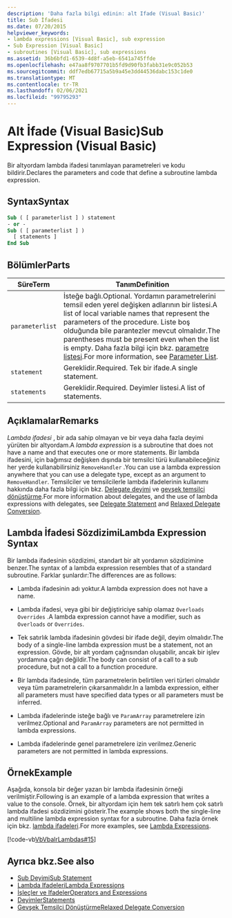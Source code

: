 ```yaml
---
description: 'Daha fazla bilgi edinin: alt Ifade (Visual Basic)'
title: Sub İfadesi
ms.date: 07/20/2015
helpviewer_keywords:
- lambda expressions [Visual Basic], sub expression
- Sub Expression [Visual Basic]
- subroutines [Visual Basic], sub expressions
ms.assetid: 36b6bfd1-6539-4d8f-a5eb-6541a745ffde
ms.openlocfilehash: e47aa8f9707701b5fd9d90fb3fabb31e9c052b53
ms.sourcegitcommit: ddf7edb67715a5b9a45e3dd44536dabc153c1de0
ms.translationtype: MT
ms.contentlocale: tr-TR
ms.lasthandoff: 02/06/2021
ms.locfileid: "99795293"
---
```

# <a name="sub-expression-visual-basic"></a><span data-ttu-id="9c0cb-103">Alt İfade (Visual Basic)</span><span class="sxs-lookup"><span data-stu-id="9c0cb-103">Sub Expression (Visual Basic)</span></span>

<span data-ttu-id="9c0cb-104">Bir altyordam lambda ifadesi tanımlayan parametreleri ve kodu bildirir.</span><span class="sxs-lookup"><span data-stu-id="9c0cb-104">Declares the parameters and code that define a subroutine lambda expression.</span></span>  
  
## <a name="syntax"></a><span data-ttu-id="9c0cb-105">Syntax</span><span class="sxs-lookup"><span data-stu-id="9c0cb-105">Syntax</span></span>  
  
```vb  
Sub ( [ parameterlist ] ) statement  
- or -  
Sub ( [ parameterlist ] )  
  [ statements ]  
End Sub  
```  
  
## <a name="parts"></a><span data-ttu-id="9c0cb-106">Bölümler</span><span class="sxs-lookup"><span data-stu-id="9c0cb-106">Parts</span></span>  
  
|<span data-ttu-id="9c0cb-107">Süre</span><span class="sxs-lookup"><span data-stu-id="9c0cb-107">Term</span></span>|<span data-ttu-id="9c0cb-108">Tanım</span><span class="sxs-lookup"><span data-stu-id="9c0cb-108">Definition</span></span>|  
|---|---|  
|`parameterlist`|<span data-ttu-id="9c0cb-109">İsteğe bağlı.</span><span class="sxs-lookup"><span data-stu-id="9c0cb-109">Optional.</span></span> <span data-ttu-id="9c0cb-110">Yordamın parametrelerini temsil eden yerel değişken adlarının bir listesi.</span><span class="sxs-lookup"><span data-stu-id="9c0cb-110">A list of local variable names that represent the parameters of the procedure.</span></span> <span data-ttu-id="9c0cb-111">Liste boş olduğunda bile parantezler mevcut olmalıdır.</span><span class="sxs-lookup"><span data-stu-id="9c0cb-111">The parentheses must be present even when the list is empty.</span></span> <span data-ttu-id="9c0cb-112">Daha fazla bilgi için bkz. [parametre listesi](../statements/parameter-list.md).</span><span class="sxs-lookup"><span data-stu-id="9c0cb-112">For more information, see [Parameter List](../statements/parameter-list.md).</span></span>|  
|`statement`|<span data-ttu-id="9c0cb-113">Gereklidir.</span><span class="sxs-lookup"><span data-stu-id="9c0cb-113">Required.</span></span> <span data-ttu-id="9c0cb-114">Tek bir ifade.</span><span class="sxs-lookup"><span data-stu-id="9c0cb-114">A single statement.</span></span>|  
|`statements`|<span data-ttu-id="9c0cb-115">Gereklidir.</span><span class="sxs-lookup"><span data-stu-id="9c0cb-115">Required.</span></span> <span data-ttu-id="9c0cb-116">Deyimler listesi.</span><span class="sxs-lookup"><span data-stu-id="9c0cb-116">A list of statements.</span></span>|  
  
## <a name="remarks"></a><span data-ttu-id="9c0cb-117">Açıklamalar</span><span class="sxs-lookup"><span data-stu-id="9c0cb-117">Remarks</span></span>  

 <span data-ttu-id="9c0cb-118">*Lambda ifadesi* , bir ada sahip olmayan ve bir veya daha fazla deyimi yürüten bir altyordam.</span><span class="sxs-lookup"><span data-stu-id="9c0cb-118">A *lambda expression* is a subroutine that does not have a name and that executes one or more statements.</span></span> <span data-ttu-id="9c0cb-119">Bir lambda ifadesini, için bağımsız değişken dışında bir temsilci türü kullanabileceğiniz her yerde kullanabilirsiniz `RemoveHandler` .</span><span class="sxs-lookup"><span data-stu-id="9c0cb-119">You can use a lambda expression anywhere that you can use a delegate type, except as an argument to `RemoveHandler`.</span></span> <span data-ttu-id="9c0cb-120">Temsilciler ve temsilcilerle lambda ifadelerinin kullanımı hakkında daha fazla bilgi için bkz. [Delegate deyimi](../statements/delegate-statement.md) ve [gevşek temsilci dönüştürme](../../programming-guide/language-features/delegates/relaxed-delegate-conversion.md).</span><span class="sxs-lookup"><span data-stu-id="9c0cb-120">For more information about delegates, and the use of lambda expressions with delegates, see [Delegate Statement](../statements/delegate-statement.md) and [Relaxed Delegate Conversion](../../programming-guide/language-features/delegates/relaxed-delegate-conversion.md).</span></span>  
  
## <a name="lambda-expression-syntax"></a><span data-ttu-id="9c0cb-121">Lambda İfadesi Sözdizimi</span><span class="sxs-lookup"><span data-stu-id="9c0cb-121">Lambda Expression Syntax</span></span>  

 <span data-ttu-id="9c0cb-122">Bir lambda ifadesinin sözdizimi, standart bir alt yordamın sözdizimine benzer.</span><span class="sxs-lookup"><span data-stu-id="9c0cb-122">The syntax of a lambda expression resembles that of a standard subroutine.</span></span> <span data-ttu-id="9c0cb-123">Farklar şunlardır:</span><span class="sxs-lookup"><span data-stu-id="9c0cb-123">The differences are as follows:</span></span>  
  
- <span data-ttu-id="9c0cb-124">Lambda ifadesinin adı yoktur.</span><span class="sxs-lookup"><span data-stu-id="9c0cb-124">A lambda expression does not have a name.</span></span>  
  
- <span data-ttu-id="9c0cb-125">Lambda ifadesi, veya gibi bir değiştiriciye sahip olamaz `Overloads` `Overrides` .</span><span class="sxs-lookup"><span data-stu-id="9c0cb-125">A lambda expression cannot have a modifier, such as `Overloads` or `Overrides`.</span></span>  
  
- <span data-ttu-id="9c0cb-126">Tek satırlık lambda ifadesinin gövdesi bir ifade değil, deyim olmalıdır.</span><span class="sxs-lookup"><span data-stu-id="9c0cb-126">The body of a single-line lambda expression must be a statement, not an expression.</span></span> <span data-ttu-id="9c0cb-127">Gövde, bir alt yordam çağrısından oluşabilir, ancak bir işlev yordamına çağrı değildir.</span><span class="sxs-lookup"><span data-stu-id="9c0cb-127">The body can consist of a call to a sub procedure, but not a call to a function procedure.</span></span>  
  
- <span data-ttu-id="9c0cb-128">Bir lambda ifadesinde, tüm parametrelerin belirtilen veri türleri olmalıdır veya tüm parametrelerin çıkarsanmalıdır.</span><span class="sxs-lookup"><span data-stu-id="9c0cb-128">In a lambda expression, either all parameters must have specified data types or all parameters must be inferred.</span></span>  
  
- <span data-ttu-id="9c0cb-129">Lambda ifadelerinde isteğe bağlı ve `ParamArray` parametrelere izin verilmez.</span><span class="sxs-lookup"><span data-stu-id="9c0cb-129">Optional and `ParamArray` parameters are not permitted in lambda expressions.</span></span>  
  
- <span data-ttu-id="9c0cb-130">Lambda ifadelerinde genel parametrelere izin verilmez.</span><span class="sxs-lookup"><span data-stu-id="9c0cb-130">Generic parameters are not permitted in lambda expressions.</span></span>  
  
## <a name="example"></a><span data-ttu-id="9c0cb-131">Örnek</span><span class="sxs-lookup"><span data-stu-id="9c0cb-131">Example</span></span>  

 <span data-ttu-id="9c0cb-132">Aşağıda, konsola bir değer yazan bir lambda ifadesinin örneği verilmiştir.</span><span class="sxs-lookup"><span data-stu-id="9c0cb-132">Following is an example of a lambda expression that writes a value to the console.</span></span> <span data-ttu-id="9c0cb-133">Örnek, bir altyordam için hem tek satırlı hem çok satırlı lambda ifadesi sözdizimini gösterir.</span><span class="sxs-lookup"><span data-stu-id="9c0cb-133">The example shows both the single-line and multiline lambda expression syntax for a subroutine.</span></span> <span data-ttu-id="9c0cb-134">Daha fazla örnek için bkz. [lambda ifadeleri](../../programming-guide/language-features/procedures/lambda-expressions.md).</span><span class="sxs-lookup"><span data-stu-id="9c0cb-134">For more examples, see [Lambda Expressions](../../programming-guide/language-features/procedures/lambda-expressions.md).</span></span>  
  
 [!code-vb[VbVbalrLambdas#15](~/samples/snippets/visualbasic/VS_Snippets_VBCSharp/VbVbalrLambdas/VB/Class1.vb#15)]  
  
## <a name="see-also"></a><span data-ttu-id="9c0cb-135">Ayrıca bkz.</span><span class="sxs-lookup"><span data-stu-id="9c0cb-135">See also</span></span>

- [<span data-ttu-id="9c0cb-136">Sub Deyimi</span><span class="sxs-lookup"><span data-stu-id="9c0cb-136">Sub Statement</span></span>](../statements/sub-statement.md)
- [<span data-ttu-id="9c0cb-137">Lambda Ifadeleri</span><span class="sxs-lookup"><span data-stu-id="9c0cb-137">Lambda Expressions</span></span>](../../programming-guide/language-features/procedures/lambda-expressions.md)
- [<span data-ttu-id="9c0cb-138">İşleçler ve Ifadeler</span><span class="sxs-lookup"><span data-stu-id="9c0cb-138">Operators and Expressions</span></span>](../../programming-guide/language-features/operators-and-expressions/index.md)
- [<span data-ttu-id="9c0cb-139">Deyimler</span><span class="sxs-lookup"><span data-stu-id="9c0cb-139">Statements</span></span>](../../programming-guide/language-features/statements.md)
- [<span data-ttu-id="9c0cb-140">Gevşek Temsilci Dönüştürme</span><span class="sxs-lookup"><span data-stu-id="9c0cb-140">Relaxed Delegate Conversion</span></span>](../../programming-guide/language-features/delegates/relaxed-delegate-conversion.md)
